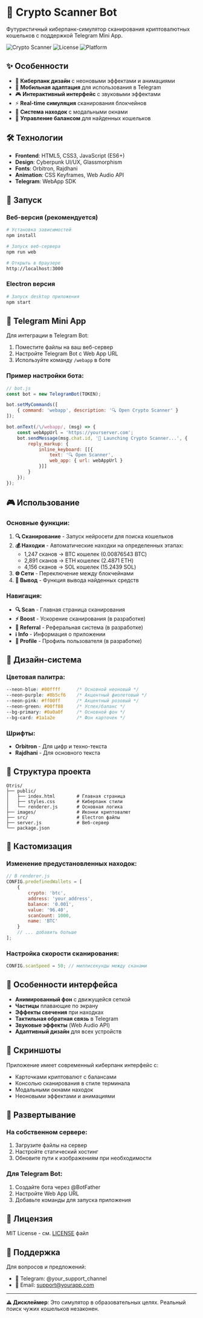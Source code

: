 # 🚀 Crypto Scanner Bot

Футуристичный киберпанк-симулятор сканирования криптовалютных кошельков с поддержкой Telegram Mini App.

![Crypto Scanner](https://img.shields.io/badge/Version-2.0.0-blue)
![License](https://img.shields.io/badge/License-MIT-green)
![Platform](https://img.shields.io/badge/Platform-Web%20%7C%20Telegram-orange)

## ✨ Особенности

- 🎨 **Киберпанк дизайн** с неоновыми эффектами и анимациями
- 📱 **Мобильная адаптация** для использования в Telegram
- 🎮 **Интерактивный интерфейс** с звуковыми эффектами
- ⚡ **Real-time симуляция** сканирования блокчейнов
- 💎 **Система находок** с модальными окнами
- 🎯 **Управление балансом** для найденных кошельков

## 🛠️ Технологии

- **Frontend**: HTML5, CSS3, JavaScript (ES6+)
- **Design**: Cyberpunk UI/UX, Glassmorphism
- **Fonts**: Orbitron, Rajdhani
- **Animation**: CSS Keyframes, Web Audio API
- **Telegram**: WebApp SDK

## 🚀 Запуск

### Веб-версия (рекомендуется)

```bash
# Установка зависимостей
npm install

# Запуск веб-сервера
npm run web

# Открыть в браузере
http://localhost:3000
```

### Electron версия

```bash
# Запуск desktop приложения
npm start
```

## 📱 Telegram Mini App

Для интеграции в Telegram Bot:

1. Поместите файлы на ваш веб-сервер
2. Настройте Telegram Bot с Web App URL
3. Используйте команду `/webapp` в боте

### Пример настройки бота:

```javascript
// bot.js
const bot = new TelegramBot(TOKEN);

bot.setMyCommands([
    { command: 'webapp', description: '🔍 Open Crypto Scanner' }
]);

bot.onText(/\/webapp/, (msg) => {
    const webAppUrl = 'https://yourserver.com';
    bot.sendMessage(msg.chat.id, '🚀 Launching Crypto Scanner...', {
        reply_markup: {
            inline_keyboard: [[{
                text: '🔍 Open Scanner',
                web_app: { url: webAppUrl }
            }]]
        }
    });
});
```

## 🎮 Использование

### Основные функции:

1. **🔍 Сканирование** - Запуск нейросети для поиска кошельков
2. **💰 Находки** - Автоматические находки на определенных этапах:
   - 1,247 сканов → BTC кошелек (0.00876543 BTC)
   - 2,891 сканов → ETH кошелек (2.4871 ETH)
   - 4,156 сканов → SOL кошелек (15.2439 SOL)
3. **🌐 Сети** - Переключение между блокчейнами
4. **💎 Вывод** - Функция вывода найденных средств

### Навигация:

- **🔍 Scan** - Главная страница сканирования
- **⚡ Boost** - Ускорение сканирования (в разработке)
- **👥 Referral** - Реферальная система (в разработке)
- **ℹ️ Info** - Информация о приложении
- **👤 Profile** - Профиль пользователя (в разработке)

## 🎨 Дизайн-система

### Цветовая палитра:

```css
--neon-blue: #00ffff      /* Основной неоновый */
--neon-purple: #8b5cf6    /* Акцентный фиолетовый */
--neon-pink: #ff00ff      /* Акцентный розовый */
--neon-green: #00ff88     /* Успех/баланс */
--bg-primary: #0a0a0f     /* Основной фон */
--bg-card: #1a1a2e        /* Фон карточек */
```

### Шрифты:

- **Orbitron** - Для цифр и техно-текста
- **Rajdhani** - Для основного текста

## 📁 Структура проекта

```
Otris/
├── public/
│   ├── index.html        # Главная страница
│   ├── styles.css        # Киберпанк стили
│   └── renderer.js       # Основная логика
├── images/               # Иконки криптовалют
├── src/                  # Electron файлы
├── server.js             # Веб-сервер
└── package.json
```

## 🔧 Кастомизация

### Изменение предустановленных находок:

```javascript
// В renderer.js
CONFIG.predefinedWallets = [
    {
        crypto: 'btc',
        address: 'your_address',
        balance: '0.001',
        value: '96.40',
        scanCount: 1000,
        name: 'BTC'
    }
    // ... добавить больше
];
```

### Настройка скорости сканирования:

```javascript
CONFIG.scanSpeed = 50; // миллисекунды между сканами
```

## 🌟 Особенности интерфейса

- **Анимированный фон** с движущейся сеткой
- **Частицы** плавающие по экрану
- **Эффекты свечения** при находках
- **Тактильная обратная связь** в Telegram
- **Звуковые эффекты** (Web Audio API)
- **Адаптивный дизайн** для всех устройств

## 📸 Скриншоты

Приложение имеет современный киберпанк интерфейс с:
- Карточками криптовалют с балансами
- Консолью сканирования в стиле терминала
- Модальными окнами находок
- Неоновыми эффектами и анимациями

## 🚀 Развертывание

### На собственном сервере:

1. Загрузите файлы на сервер
2. Настройте статический хостинг
3. Обновите пути к изображениям при необходимости

### Для Telegram Bot:

1. Создайте бота через @BotFather
2. Настройте Web App URL
3. Добавьте команды для запуска приложения

## 📄 Лицензия

MIT License - см. [LICENSE](LICENSE) файл

## 🤝 Поддержка

Для вопросов и предложений:
- 💬 Telegram: @your_support_channel
- 📧 Email: support@yourapp.com

---

**⚠️ Дисклеймер**: Это симулятор в образовательных целях. Реальный поиск чужих кошельков незаконен. 